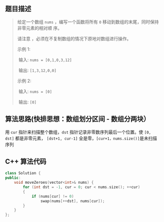 ## 题目描述

> 给定⼀个数组 `nums` ，编写⼀个函数将所有 `0` 移动到数组的末尾，同时保持⾮零元素的相对顺 序。 
>
> 请注意 ，必须在不复制数组的情况下原地对数组进⾏操作。 
>
> 示例 1: 
>
> ​	输⼊: `nums = [0,1,0,3,12]` 
>
> ​	输出: `[1,3,12,0,0]` 
>
> 示例 2: 
>
> ​	输⼊: `nums = [0]` 
>
> ​	输出: `[0]`



## 算法思路(快排思想：数组划分区间 - 数组分两块）

⽤ `cur` 指针来扫描整个数组，`dst` 指针记录非零数序列最后⼀个位置。使 `[0, dst]` 都是非零元素， `[dst+1, cur-1]` 全是零，`[cur+1，nums.size()]`是未扫描序列



## C++ 算法代码

```c++
class Solution {
public:
    void moveZeroes(vector<int>& nums) {
        for (int dst = -1, cur = 0; cur < nums.size(); ++cur)
        {
            if (nums[cur] != 0)
                swap(nums[++dst], nums[cur]);
        }
    }
};
```

